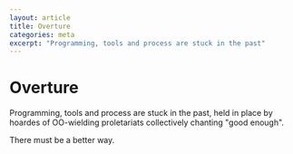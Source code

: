 ```yaml
---
layout: article
title: Overture
categories: meta
excerpt: "Programming, tools and process are stuck in the past"
---
```


# Overture

Programming, tools and process are stuck in the past, held in place by hoardes
of OO-wielding proletariats collectively chanting "good enough".

There must be a better way.
